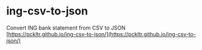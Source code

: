 # ing-csv-to-json
Convert ING bank statement from CSV to JSON    
[https://pckltr.github.io/ing-csv-to-json/](https://pckltr.github.io/ing-csv-to-json/)
